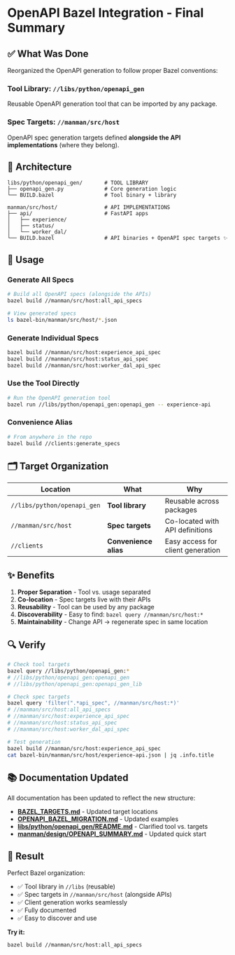 # OpenAPI Bazel Integration - Final Summary

## ✅ What Was Done

Reorganized the OpenAPI generation to follow proper Bazel conventions:

### **Tool Library:** `//libs/python/openapi_gen`
Reusable OpenAPI generation tool that can be imported by any package.

### **Spec Targets:** `//manman/src/host`
OpenAPI spec generation targets defined **alongside the API implementations** (where they belong).

## 📐 Architecture

```
libs/python/openapi_gen/       # TOOL LIBRARY
├── openapi_gen.py             # Core generation logic
└── BUILD.bazel                # Tool binary + library

manman/src/host/               # API IMPLEMENTATIONS
├── api/                       # FastAPI apps
│   ├── experience/
│   ├── status/
│   └── worker_dal/
└── BUILD.bazel                # API binaries + OpenAPI spec targets ✨
```

## 🎯 Usage

### Generate All Specs

```bash
# Build all OpenAPI specs (alongside the APIs)
bazel build //manman/src/host:all_api_specs

# View generated specs
ls bazel-bin/manman/src/host/*.json
```

### Generate Individual Specs

```bash
bazel build //manman/src/host:experience_api_spec
bazel build //manman/src/host:status_api_spec
bazel build //manman/src/host:worker_dal_api_spec
```

### Use the Tool Directly

```bash
# Run the OpenAPI generation tool
bazel run //libs/python/openapi_gen:openapi_gen -- experience-api
```

### Convenience Alias

```bash
# From anywhere in the repo
bazel build //clients:generate_specs
```

## 🗂️ Target Organization

| Location | What | Why |
|----------|------|-----|
| `//libs/python/openapi_gen` | **Tool library** | Reusable across packages |
| `//manman/src/host` | **Spec targets** | Co-located with API definitions |
| `//clients` | **Convenience alias** | Easy access for client generation |

## ✨ Benefits

1. **Proper Separation** - Tool vs. usage separated
2. **Co-location** - Spec targets live with their APIs
3. **Reusability** - Tool can be used by any package
4. **Discoverability** - Easy to find: `bazel query //manman/src/host:*`
5. **Maintainability** - Change API → regenerate spec in same location

## 🔍 Verify

```bash
# Check tool targets
bazel query //libs/python/openapi_gen:*
# //libs/python/openapi_gen:openapi_gen
# //libs/python/openapi_gen:openapi_gen_lib

# Check spec targets
bazel query 'filter(".*api_spec", //manman/src/host:*)'
# //manman/src/host:all_api_specs
# //manman/src/host:experience_api_spec
# //manman/src/host:status_api_spec
# //manman/src/host:worker_dal_api_spec

# Test generation
bazel build //manman/src/host:experience_api_spec
cat bazel-bin/manman/src/host/experience-api.json | jq .info.title
```

## 📚 Documentation Updated

All documentation has been updated to reflect the new structure:

- **[BAZEL_TARGETS.md](./BAZEL_TARGETS.md)** - Updated target locations
- **[OPENAPI_BAZEL_MIGRATION.md](./OPENAPI_BAZEL_MIGRATION.md)** - Updated examples
- **[libs/python/openapi_gen/README.md](./libs/python/openapi_gen/README.md)** - Clarified tool vs. targets
- **[manman/design/OPENAPI_SUMMARY.md](./manman/design/OPENAPI_SUMMARY.md)** - Updated quick start

## 🎉 Result

Perfect Bazel organization:
- ✅ Tool library in `//libs` (reusable)
- ✅ Spec targets in `//manman/src/host` (alongside APIs)
- ✅ Client generation works seamlessly
- ✅ Fully documented
- ✅ Easy to discover and use

**Try it:**
```bash
bazel build //manman/src/host:all_api_specs
```
